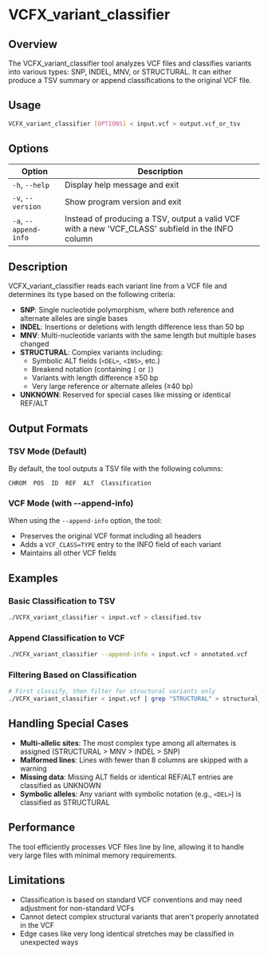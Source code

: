 # VCFX_variant_classifier

## Overview

The VCFX_variant_classifier tool analyzes VCF files and classifies variants into various types: SNP, INDEL, MNV, or STRUCTURAL. It can either produce a TSV summary or append classifications to the original VCF file.

## Usage

```bash
VCFX_variant_classifier [OPTIONS] < input.vcf > output.vcf_or_tsv
```

## Options

| Option | Description |
|--------|-------------|
| `-h`, `--help` | Display help message and exit |
| `-v`, `--version` | Show program version and exit |
| `-a`, `--append-info` | Instead of producing a TSV, output a valid VCF with a new 'VCF_CLASS' subfield in the INFO column |

## Description

VCFX_variant_classifier reads each variant line from a VCF file and determines its type based on the following criteria:

- **SNP**: Single nucleotide polymorphism, where both reference and alternate alleles are single bases
- **INDEL**: Insertions or deletions with length difference less than 50 bp
- **MNV**: Multi-nucleotide variants with the same length but multiple bases changed
- **STRUCTURAL**: Complex variants including:
  - Symbolic ALT fields (`<DEL>`, `<INS>`, etc.)
  - Breakend notation (containing `[` or `]`)
  - Variants with length difference ≥50 bp
  - Very large reference or alternate alleles (≥40 bp)
- **UNKNOWN**: Reserved for special cases like missing or identical REF/ALT

## Output Formats

### TSV Mode (Default)

By default, the tool outputs a TSV file with the following columns:
```
CHROM  POS  ID  REF  ALT  Classification
```

### VCF Mode (with --append-info)

When using the `--append-info` option, the tool:
- Preserves the original VCF format including all headers
- Adds a `VCF_CLASS=TYPE` entry to the INFO field of each variant
- Maintains all other VCF fields

## Examples

### Basic Classification to TSV

```bash
./VCFX_variant_classifier < input.vcf > classified.tsv
```

### Append Classification to VCF

```bash
./VCFX_variant_classifier --append-info < input.vcf > annotated.vcf
```

### Filtering Based on Classification

```bash
# First classify, then filter for structural variants only
./VCFX_variant_classifier < input.vcf | grep "STRUCTURAL" > structural_variants.tsv
```

## Handling Special Cases

- **Multi-allelic sites**: The most complex type among all alternates is assigned (STRUCTURAL > MNV > INDEL > SNP)
- **Malformed lines**: Lines with fewer than 8 columns are skipped with a warning
- **Missing data**: Missing ALT fields or identical REF/ALT entries are classified as UNKNOWN
- **Symbolic alleles**: Any variant with symbolic notation (e.g., `<DEL>`) is classified as STRUCTURAL

## Performance

The tool efficiently processes VCF files line by line, allowing it to handle very large files with minimal memory requirements.

## Limitations

- Classification is based on standard VCF conventions and may need adjustment for non-standard VCFs
- Cannot detect complex structural variants that aren't properly annotated in the VCF
- Edge cases like very long identical stretches may be classified in unexpected ways 